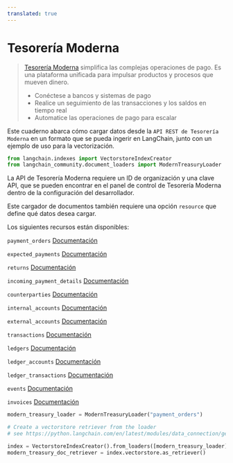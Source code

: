 ```yaml
---
translated: true
---
```


# Tesorería Moderna

>[Tesorería Moderna](https://www.moderntreasury.com/) simplifica las complejas operaciones de pago. Es una plataforma unificada para impulsar productos y procesos que mueven dinero.
>- Conéctese a bancos y sistemas de pago
>- Realice un seguimiento de las transacciones y los saldos en tiempo real
>- Automatice las operaciones de pago para escalar

Este cuaderno abarca cómo cargar datos desde la `API REST de Tesorería Moderna` en un formato que se pueda ingerir en LangChain, junto con un ejemplo de uso para la vectorización.

```python
from langchain.indexes import VectorstoreIndexCreator
from langchain_community.document_loaders import ModernTreasuryLoader
```

La API de Tesorería Moderna requiere un ID de organización y una clave API, que se pueden encontrar en el panel de control de Tesorería Moderna dentro de la configuración del desarrollador.

Este cargador de documentos también requiere una opción `resource` que define qué datos desea cargar.

Los siguientes recursos están disponibles:

`payment_orders` [Documentación](https://docs.moderntreasury.com/reference/payment-order-object)

`expected_payments` [Documentación](https://docs.moderntreasury.com/reference/expected-payment-object)

`returns` [Documentación](https://docs.moderntreasury.com/reference/return-object)

`incoming_payment_details` [Documentación](https://docs.moderntreasury.com/reference/incoming-payment-detail-object)

`counterparties` [Documentación](https://docs.moderntreasury.com/reference/counterparty-object)

`internal_accounts` [Documentación](https://docs.moderntreasury.com/reference/internal-account-object)

`external_accounts` [Documentación](https://docs.moderntreasury.com/reference/external-account-object)

`transactions` [Documentación](https://docs.moderntreasury.com/reference/transaction-object)

`ledgers` [Documentación](https://docs.moderntreasury.com/reference/ledger-object)

`ledger_accounts` [Documentación](https://docs.moderntreasury.com/reference/ledger-account-object)

`ledger_transactions` [Documentación](https://docs.moderntreasury.com/reference/ledger-transaction-object)

`events` [Documentación](https://docs.moderntreasury.com/reference/events)

`invoices` [Documentación](https://docs.moderntreasury.com/reference/invoices)

```python
modern_treasury_loader = ModernTreasuryLoader("payment_orders")
```

```python
# Create a vectorstore retriever from the loader
# see https://python.langchain.com/en/latest/modules/data_connection/getting_started.html for more details

index = VectorstoreIndexCreator().from_loaders([modern_treasury_loader])
modern_treasury_doc_retriever = index.vectorstore.as_retriever()
```
